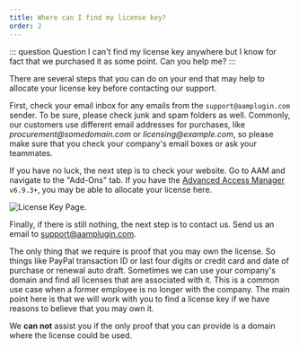 ```yaml
---
title: Where can I find my license key?
order: 2
---
```


::: question Question
I can't find my license key anywhere but I know for fact that we purchased it as some point. Can you help me?
:::

There are several steps that you can do on your end that may help to allocate your license key before contacting our support.

First, check your email inbox for any emails from the `support@aamplugin.com` sender. To be sure, please check junk and spam folders as well. Commonly, our customers use different email addresses for purchases, like _procurement@somedomain.com_ or _licensing@example.com_, so please make sure that you check your company's email boxes or ask your teammates.

If you have no luck, the next step is to check your website. Go to AAM and navigate to the "Add-Ons" tab. If you have the [Advanced Access Manager](https://wordpress.org/plugins/advanced-access-manager/) `v6.9.3+`, you may be able to allocate your license here.

![License Key Page](./assets/aam-license-page.png).

Finally, if there is still nothing, the next step is to contact us. Send us an email to [support@aamplugin.com](mailto:support@aamplugin.com).

The only thing that we require is proof that you may own the license. So things like PayPal transaction ID or last four digits or credit card and date of purchase or renewal auto draft. Sometimes we can use your company's domain and find all licenses that are associated with it. This is a common use case when a former employee is no longer with the company. The main point here is that we will work with you to find a license key if we have reasons to believe that you may own it.

We **can not** assist you if the only proof that you can provide is a domain where the license could be used.